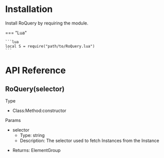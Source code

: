 # Installation

Install RoQuery by requiring the module.

=== "Lua"

    ```lua
    local S = require("path/to/RoQuery.lua")
    ```

# API Reference

## RoQuery(selector)
Type
  - Class:Method:constructor

Params
  - selector
    * Type: string
    * Description: The selector used to fetch Instances from the Instance
   * Returns: ElementGroup
